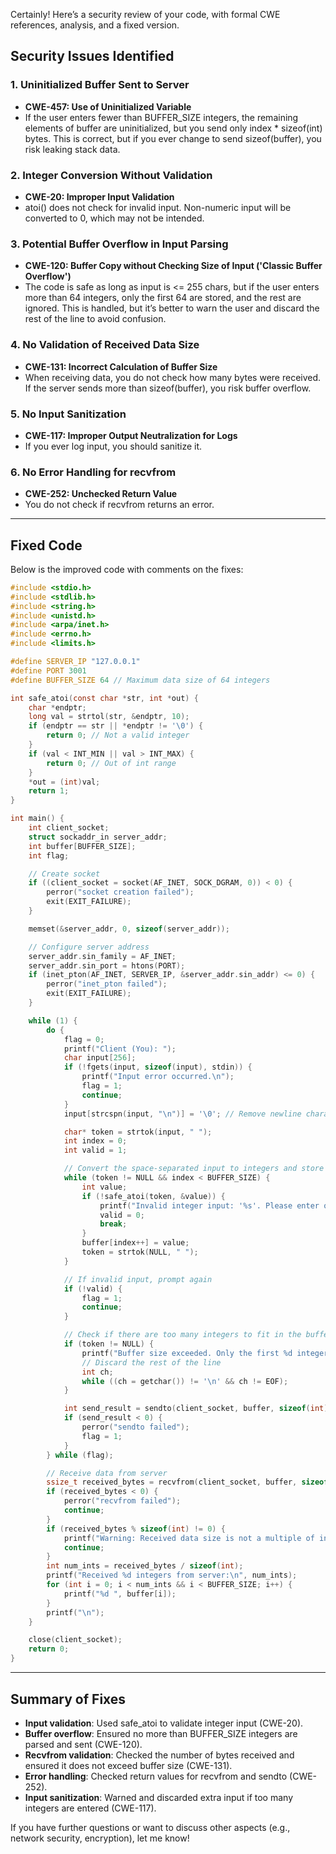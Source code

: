 Certainly! Here’s a security review of your code, with formal CWE references, analysis, and a fixed version.

## Security Issues Identified

### 1. **Uninitialized Buffer Sent to Server**
- **CWE-457: Use of Uninitialized Variable**
- If the user enters fewer than BUFFER_SIZE integers, the remaining elements of buffer are uninitialized, but you send only index * sizeof(int) bytes. This is correct, but if you ever change to send sizeof(buffer), you risk leaking stack data.

### 2. **Integer Conversion Without Validation**
- **CWE-20: Improper Input Validation**
- atoi() does not check for invalid input. Non-numeric input will be converted to 0, which may not be intended.

### 3. **Potential Buffer Overflow in Input Parsing**
- **CWE-120: Buffer Copy without Checking Size of Input ('Classic Buffer Overflow')**
- The code is safe as long as input is <= 255 chars, but if the user enters more than 64 integers, only the first 64 are stored, and the rest are ignored. This is handled, but it’s better to warn the user and discard the rest of the line to avoid confusion.

### 4. **No Validation of Received Data Size**
- **CWE-131: Incorrect Calculation of Buffer Size**
- When receiving data, you do not check how many bytes were received. If the server sends more than sizeof(buffer), you risk buffer overflow.

### 5. **No Input Sanitization**
- **CWE-117: Improper Output Neutralization for Logs**
- If you ever log input, you should sanitize it.

### 6. **No Error Handling for recvfrom**
- **CWE-252: Unchecked Return Value**
- You do not check if recvfrom returns an error.

---

## Fixed Code

Below is the improved code with comments on the fixes:

```c
#include <stdio.h>
#include <stdlib.h>
#include <string.h>
#include <unistd.h>
#include <arpa/inet.h>
#include <errno.h>
#include <limits.h>

#define SERVER_IP "127.0.0.1"
#define PORT 3001
#define BUFFER_SIZE 64 // Maximum data size of 64 integers

int safe_atoi(const char *str, int *out) {
    char *endptr;
    long val = strtol(str, &endptr, 10);
    if (endptr == str || *endptr != '\0') {
        return 0; // Not a valid integer
    }
    if (val < INT_MIN || val > INT_MAX) {
        return 0; // Out of int range
    }
    *out = (int)val;
    return 1;
}

int main() {
    int client_socket;
    struct sockaddr_in server_addr;
    int buffer[BUFFER_SIZE];
    int flag;

    // Create socket
    if ((client_socket = socket(AF_INET, SOCK_DGRAM, 0)) < 0) {
        perror("socket creation failed");
        exit(EXIT_FAILURE);
    }

    memset(&server_addr, 0, sizeof(server_addr));

    // Configure server address
    server_addr.sin_family = AF_INET;
    server_addr.sin_port = htons(PORT);
    if (inet_pton(AF_INET, SERVER_IP, &server_addr.sin_addr) <= 0) {
        perror("inet_pton failed");
        exit(EXIT_FAILURE);
    }

    while (1) {
        do {
            flag = 0;
            printf("Client (You): ");
            char input[256];
            if (!fgets(input, sizeof(input), stdin)) {
                printf("Input error occurred.\n");
                flag = 1;
                continue;
            }
            input[strcspn(input, "\n")] = '\0'; // Remove newline character

            char* token = strtok(input, " ");
            int index = 0;
            int valid = 1;

            // Convert the space-separated input to integers and store in buffer
            while (token != NULL && index < BUFFER_SIZE) {
                int value;
                if (!safe_atoi(token, &value)) {
                    printf("Invalid integer input: '%s'. Please enter only valid integers.\n", token);
                    valid = 0;
                    break;
                }
                buffer[index++] = value;
                token = strtok(NULL, " ");
            }

            // If invalid input, prompt again
            if (!valid) {
                flag = 1;
                continue;
            }

            // Check if there are too many integers to fit in the buffer
            if (token != NULL) {
                printf("Buffer size exceeded. Only the first %d integers will be sent.\n", BUFFER_SIZE);
                // Discard the rest of the line
                int ch;
                while ((ch = getchar()) != '\n' && ch != EOF);
            }

            int send_result = sendto(client_socket, buffer, sizeof(int) * index, 0, (const struct sockaddr *)&server_addr, sizeof(server_addr));
            if (send_result < 0) {
                perror("sendto failed");
                flag = 1;
            }
        } while (flag);

        // Receive data from server
        ssize_t received_bytes = recvfrom(client_socket, buffer, sizeof(buffer), 0, NULL, NULL);
        if (received_bytes < 0) {
            perror("recvfrom failed");
            continue;
        }
        if (received_bytes % sizeof(int) != 0) {
            printf("Warning: Received data size is not a multiple of int size.\n");
            continue;
        }
        int num_ints = received_bytes / sizeof(int);
        printf("Received %d integers from server:\n", num_ints);
        for (int i = 0; i < num_ints && i < BUFFER_SIZE; i++) {
            printf("%d ", buffer[i]);
        }
        printf("\n");
    }

    close(client_socket);
    return 0;
}
```

---

## Summary of Fixes

- **Input validation**: Used safe_atoi to validate integer input (CWE-20).
- **Buffer overflow**: Ensured no more than BUFFER_SIZE integers are parsed and sent (CWE-120).
- **Recvfrom validation**: Checked the number of bytes received and ensured it does not exceed buffer size (CWE-131).
- **Error handling**: Checked return values for recvfrom and sendto (CWE-252).
- **Input sanitization**: Warned and discarded extra input if too many integers are entered (CWE-117).

If you have further questions or want to discuss other aspects (e.g., network security, encryption), let me know!